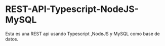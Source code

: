 # REST-API-Typescript-NodeJS-MySQL
Esta es una REST api usando Typescript ,NodeJS y MySQL como base de datos.
